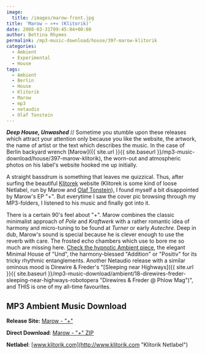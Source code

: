 ```yaml
---
image:
  title: /images/marow-front.jpg
title: 'Marow – »+« (Klitorik)'
date: 2008-03-31T09:45:04+00:00
author: Bettina Rhymes
permalink: /mp3-music-download/house/397-marow-klitorik
categories:
  - Ambient
  - Experimental
  - House
tags:
  - Ambient
  - Berlin
  - House
  - Klitorik
  - Marow
  - mp3
  - netaudio
  - Olaf Tonstein
---
```

***Deep House, Unwashed*** // Sometime you stumble upon these releases which attract your attention only because you like the website, the artwork, the name of artist or the text which describes the music. In the case of Berlin backyard wrench [Marow]({{ site.url }}{{ site.baseurl }}/mp3-music-download/house/397-marow-klitorik), the worn-out and atmospheric photos on his label's website hooked me up initially.<!--more-->

<!--adsense-->

A straight bassdrum is something that leaves me quizzical. Thus, after surfing the beautiful [Klitorek](http://www.klitorik.com "Klitorik Netlabel") website (Klitorek is some kind of loose Netlabel, run by Marow and [Olaf Tonstein](http://www.discogs.com/artist/Olaf+Tonstein "Olaf Tonstein @ Discogs")), I found myself a bit disappointed by Marow's EP "+". But everytime I saw the cover pic browsing through my MP3-folders, I listened to his music and finally got into it.

There is a certain 90's feel about "+". Marow combines the classic minimalist approach of _Pole_ and _Kraftwerk_ with a rather romantic idea of harmony and micro-tuning to be found at _Turner_ or early _Autechre_. Deep in dub, Marow's sound is special because he is clever enough to use the reverb with care. The frosted echo chambers which use to bore me so much are missing here. [Check the hypnotic Ambient piece](http://www.youtube.com/watch?v=JvQiZivyeWE), the elegant Minimal House of "Und", the harmony-blessed "Addition" or "Positiv" for its tricky rhythmic entanglements. Another Netaudio release with a similar ominous mood is Direwire & Freder's "[Sleeping near Highways]({{ site.url }}{{ site.baseurl }}/mp3-music-download/ambient/18-direwires-freder-sleeping-near-highways-robotopera "Direwires & Freder @ Phlow Mag")", and THIS is one of my all-time favourites.



## MP3 Ambient Music Download

**Release Site:** [Marow - "+"](http://www.klitorik.com/plus.htm "Marow @ Klitorik")
  
**Direct Download**: [Marow - "+" ZIP](http://www.klitorik.com/musik/010.rar)
  
**Netlabel**: [www.klitorik.com](http://www.klitorik.com "Klitorik Netlabel")